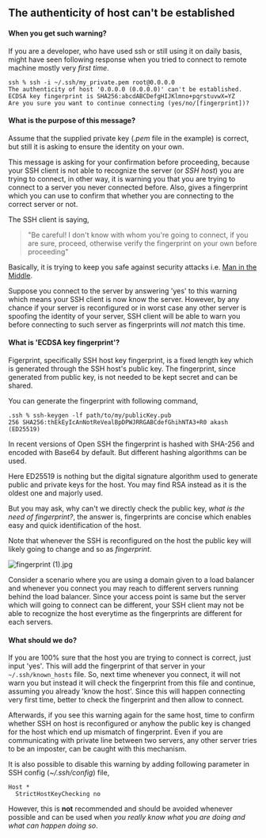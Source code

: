 ## The authenticity of host can't be established

#### **When you get such warning?**

If you are a developer, who have used ssh or still using it on daily basis, might have seen following response when you tried to connect to remote machine mostly very *first time*.

```
ssh % ssh -i ~/.ssh/my_private.pem root@0.0.0.0
The authenticity of host '0.0.0.0 (0.0.0.0)' can't be established.
ECDSA key fingerprint is SHA256:abcdABCDefgHIJKlmno+pqrstuvwX=YZ
Are you sure you want to continue connecting (yes/no/[fingerprint])?
```


#### **What is the purpose of this message?**

Assume that the supplied private key (*.pem* file in the example) is correct, but still it is asking to ensure the identity on your own. 

This message is asking for your confirmation before proceeding, because your SSH client is not able to recognize the server (or *SSH host*) you are trying to connect, in other way, it is warning you that you are trying to connect to a server you never connected before. Also, gives a fingerprint which you can use to confirm that whether you are connecting to the correct server or not. 

The SSH client is saying, 

> "Be careful! I don't know with whom you're going to connect, if you are sure, proceed, otherwise verify the fingerprint on your own before proceeding"

Basically, it is trying to keep you safe against security attacks i.e. [Man in the Middle](https://en.wikipedia.org/wiki/Man-in-the-middle_attack). 

Suppose you connect to the server by answering 'yes' to this warning which means your SSH client is now know the server. However, by any chance if your server is reconfigured or in worst case any other server is spoofing the identity of your server, SSH client will be able to warn you before connecting to such server as fingerprints will *not* match this time.


#### **What is 'ECDSA key fingerprint'?**

Figerprint, specifically SSH host key fingerprint, is a fixed length key which is generated through the SSH host's public key. The fingerprint, since generated from public key, is not needed to be kept secret and can be shared.

You can generate the fingerprint with following  command,

```
.ssh % ssh-keygen -lf path/to/my/publicKey.pub
256 SHA256:thEkEyIcAnNotReVealBpDPWJRRGABCdefGhihNTA3+R0 akash (ED25519)
```

In recent versions of Open SSH the fingerprint is hashed with SHA-256 and encoded with Base64 by default. But different hashing algorithms can be used.

Here ED25519 is nothing but the digital signature algorithm used to generate public and private keys for the host. You may find RSA instead as it is the oldest one and majorly used.

But you may ask, why can't we directly check the public key, *what is the need of fingerprint?*, the answer is, fingerprints are concise which enables easy and quick identification of the host. 

Note that whenever the SSH is reconfigured on the host the public key will likely going to change and so as *fingerprint*. 


![fingerprint (1).jpg](https://cdn.hashnode.com/res/hashnode/image/upload/v1646497537098/4MhI6K-QR.jpg)

Consider a scenario where you are using a domain given to a load balancer and whenever you connect you may reach to different servers running behind the load balancer. Since your access point is same but the server which will going to connect can be different, your SSH client may not be able to recognize the host everytime as the fingerprints are different for each servers.


#### **What should we do?**

If you are 100% sure that the host you are trying to connect is correct, just input 'yes'. This will add the fingerprint of that server in your `~/.ssh/known_hosts` file. So, next time whenever you connect, it will not warn you but instead it will check the fingerprint from this file and continue, assuming you already 'know the host'. Since this will happen connecting very first time, better to check the fingerprint and then allow to connect. 

Afterwards, if you see this warning again for the same host, time to confirm whether SSH on host is reconfigured or anyhow the public key is changed for the host which end up mismatch of fingerprint. Even if you are communicating with private line between two servers, any other server tries to be an imposter, can be caught with this mechanism.

It is also possible to disable this warning by adding following parameter in SSH config (*~/.ssh/config*) file, 

```
Host *
  StrictHostKeyChecking no
```

However, this is **not** recommended and should be avoided whenever possible and can be used when *you really know what you are doing and what can happen doing so*.



